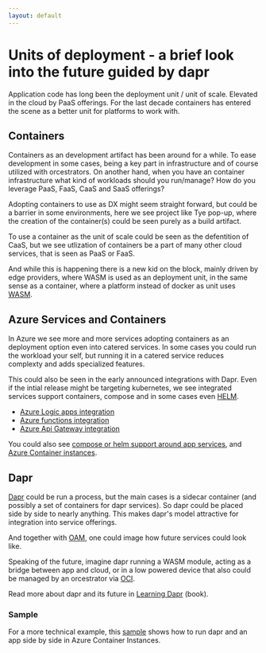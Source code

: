 ```yaml
---
layout: default
---
```


# Units of deployment - a brief look into the future guided by dapr

Application code has long been the deployment unit / unit of scale. Elevated in the cloud by PaaS offerings.
For the last decade containers has entered the scene as a better unit for platforms to work with.

## Containers

Containers as an development artifact has been around for a while. To ease development in some cases, being a key part in infrastructure and of course utilized with orcestrators.
On another hand, when you have an container infrastructure what kind of workloads should you run/manage? 
How do you leverage PaaS, FaaS, CaaS and SaaS offerings? 

Adopting containers to use as DX might seem straight forward, but could be a barrier in some environments, here we see project like Tye pop-up, where the creation of the container(s) could be seen purely as a build artifact.

To use a container as the unit of scale could be seen as the defentition of CaaS, but we see utlization of containers be a part of many other cloud services, that is seen as PaaS or FaaS.

And while this is happening there is a new kid on the block, mainly driven by edge providers, where WASM is used as an deployment unit, in the same sense as a container, where a platform instead of docker as unit uses [WASM](https://webassembly.org/).

## Azure Services and Containers

In Azure we see more and more services adopting containers as an deployment option even into catered services. In some cases you could run the workload your self, but running it in a catered service reduces complexty and adds specialized features.

This could also be seen in the early announced integrations with Dapr. Even if the intial release might be targeting kubernetes, we see integrated services support containers, compose and in some cases even [HELM](https://helm.sh/).

- [Azure Logic apps integration](https://cloudblogs.microsoft.com/opensource/2020/05/26/announcing-cloud-native-workflows-dapr-logic-apps/)
- [Azure functions integration](https://cloudblogs.microsoft.com/opensource/2020/07/01/announcing-azure-functions-extension-for-dapr/)
- [Azure Api Gateway integration](https://cloudblogs.microsoft.com/opensource/2020/09/22/announcing-dapr-integration-azure-api-management-service-apim/)

You could also see [compose or helm support around app services](https://docs.microsoft.com/en-us/azure/app-service/quickstart-multi-container), and [Azure Container instances](https://docs.docker.com/engine/context/aci-integration/).

## Dapr
[Dapr](https://dapr.io/) could be run a process, but the main cases is a sidecar container (and possibly a set of containers for dapr services). So dapr could be placed side by side to nearly anything. This makes dapr's model attractive for integration into service offerings.

And together with [OAM](https://oam.dev/), one could image how future services could look like.

Speaking of the future, imagine dapr running a WASM module, acting as a bridge between app and cloud, or in a low powered device that also could be managed by an orcestrator via [OCI](https://opencontainers.org/).

Read more about dapr and its future in [Learning Dapr](https://g.co/kgs/QaJk77) (book).

### Sample

For a more technical example, this [sample](https://github.com/perokvist/Dapr.WebPush) shows how to run dapr and an app side by side in Azure Container Instances.

